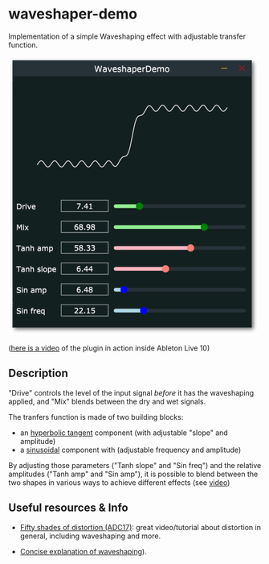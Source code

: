 # waveshaper-demo

Implementation of a simple Waveshaping effect with adjustable transfer function.

![Waveshaper-Screenshot](screenshot.png)

([here is a video](https://youtu.be/p1vSqWyyqf0) of the plugin in action inside Ableton Live 10)

## Description

"Drive" controls the level of the input signal _before_ it has the waveshaping applied, and "Mix" blends between the dry and wet signals. 

The tranfers function is made of two building blocks:

* an [hyperbolic tangent](http://mathworld.wolfram.com/HyperbolicTangent.html) component (with adjustable "slope" and amplitude)
* a [sinusoidal](https://en.wikipedia.org/wiki/Sine_wave) component with (adjustable frequency and amplitude)

By adjusting those parameters ("Tanh slope" and "Sin freq") and the relative amplitudes ("Tanh amp" and "Sin amp"), it is possible to blend between the two shapes in various ways to achieve different effects (see [video](https://youtu.be/p1vSqWyyqf0))


## Useful resources & Info

* [Fifty shades of distortion (ADC17)](https://www.youtube.com/watch?v=oIChUOV_0w4): great video/tutorial about distortion in general, including waveshaping and more. 

* [Concise explanation of waveshaping](http://sites.music.columbia.edu/cmc/MusicAndComputers/chapter4/04_06.php)).
